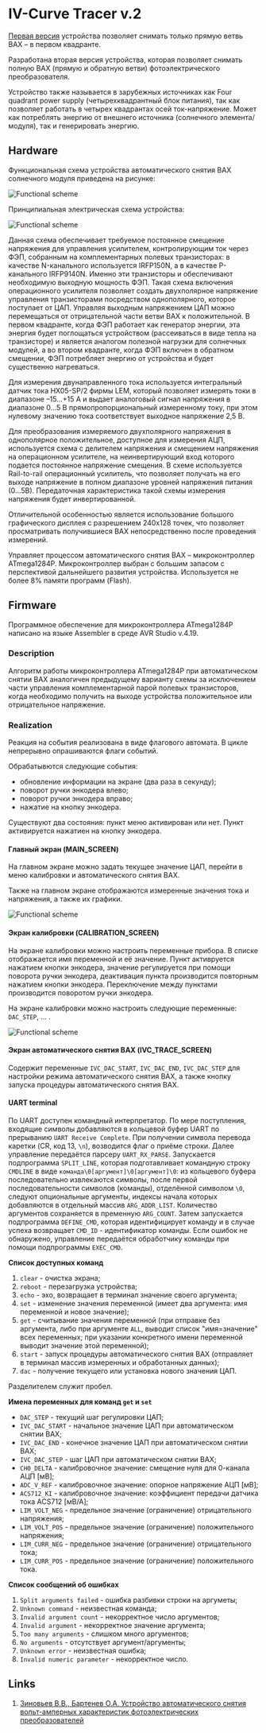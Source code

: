 # IV-Curve Tracer v.2

[Первая версия](https://github.com/nf-zvv/IVC_Tracer) устройства позволяет снимать только прямую ветвь ВАХ – в первом квадранте.

Разработана вторая версия устройства, которая позволяет снимать полную ВАХ (прямую и обратную ветви) фотоэлектрического преобразователя.

Устройство также называется в зарубежных источниках как Four quadrant power supply (четырехквадрантный блок питания), так как позволяет работать в четырех квадрантах осей ток-напряжение. Может как потреблять энергию от внешнего источника (солнечного элемента/модуля), так и генерировать энергию.

## Hardware

Функциональная схема устройства автоматического снятия ВАХ солнечного модуля приведена на рисунке:

![Functional scheme](/img/ivc_tracer_v2_func_scheme.jpg)

Принципиальная электрическая схема устройства:

![Functional scheme](/img/ivc_tracer_v2_scheme.jpg)

Данная схема обеспечивает требуемое постоянное смещение напряжения для управления усилителем, контролирующим ток через ФЭП, собранным на комплементарных полевых транзисторах: в качестве N-канального используется IRFP150N, а в качестве P-канального IRFP9140N. Именно эти транзисторы и обеспечивают необходимую выходную мощность ФЭП. Такая схема включения операционного усилителя позволяет создать двухполярное напряжение управления транзисторами посредством однополярного, которое поступает от ЦАП. Управляя выходным напряжением ЦАП можно перемещаться от отрицательной части ветви ВАХ к положительной. В первом квадранте, когда ФЭП работает как генератор энергии, эта энергия будет поглощаться устройством (рассеиваться в виде тепла на транзисторе) и является аналогом полезной нагрузки для солнечных модулей, а во втором квадранте, когда ФЭП включен в обратном смещении, ФЭП потребляет энергию от устройства и будет существенно нагреваться.

Для измерения двунаправленного тока используется интегральный датчик тока HX05-SP/2 фирмы LEM, который позволяет измерять токи в диапазоне –15…+15 А и выдает аналоговый сигнал напряжения в диапазоне 0…5 В прямопропорциональный измеренному току, при этом нулевому значению тока соответствует выходное напряжение 2,5 В. 

Для преобразования измеряемого двухполярного напряжения в однополярное положительное, доступное для измерения АЦП, используется схема с делителем напряжения и смещением напряжения на операционном усилителе, на неинвертирующий вход которого подается постоянное напряжение смещения. В схеме используется Rail-to-rail операционный усилитель, что позволяет получать на его выходе напряжение в полном диапазоне уровней напряжения питания (0…5В). Передаточная характеристика такой схемы измерения напряжения будет инвертированной.

Отличительной особенностью является использование большого графического дисплея с разрешением 240х128 точек, что позволяет просматривать получившиеся ВАХ непосредственно после проведения измерений.

Управляет процессом автоматического снятия ВАХ – микроконтроллер ATmega1284P. Микроконтроллер выбран с большим запасом с перспективой дальнейшего развития устройства. Используется не более 8% памяти программ (Flash).

## Firmware

Программное обеспечение для микроконтроллера ATmega1284P написано на языке Assembler в среде AVR Studio v.4.19.

### Description

Алгоритм работы микроконтроллера ATmega1284P при автоматическом снятии ВАХ аналогичен предыдущему варианту схемы за исключением части управления комплементарной парой полевых транзисторов, когда необходимо получить на выходе устройства положительное или отрицательное напряжение.

### Realization

Реакция на события реализована в виде флагового автомата. В цикле непрерывно опрашиваются флаги событий. 

Обрабатывются следующие события:
 - обновление информации на экране (два раза в секунду);
 - поворот ручки энкодера влево;
 - поворот ручки энкодера вправо;
 - нажатие на кнопку энкодера.

Существуют два состояния: пункт меню активирован или нет. Пункт активируется нажатиен на кнопку энкодера.

#### Главный экран (MAIN_SCREEN)

На главном экране можно задать текущее значение ЦАП, перейти в меню калибровки и автоматического снятия ВАХ.

Также на главном экране отображаются измеренные значения тока и напряжения, а также их графики.

![Functional scheme](/img/ivc_tracer_v2_main_screen.png)

#### Экран калибровки (CALIBRATION_SCREEN)

На экране калибровки можно настроить переменные прибора. В списке отображается имя переменной и её значение. Пункт активруется нажатием кнопки энкодера, значение регулируется при помощи поворота ручки энкодера, деактивация пункта производится повторным нажатием кнопки энкодера. Переключение между пунктами производится поворотом ручки энкодера.

На экране калибровки можно настроить следующие переменные: `DAC_STEP`, ... .

![Functional scheme](/img/ivc_tracer_v2_calibration_screen.png)

#### Экран автоматического снятия ВАХ (IVC_TRACE_SCREEN)

Содержит переменные `IVC_DAC_START`, `IVC_DAC_END`, `IVC_DAC_STEP` для настройки режима автоматического снятия ВАХ, а также кнопку запуска процедуры автоматического снятия ВАХ.

#### UART terminal

По UART доступен командный интерпретатор. По мере поступления, входящие символы добавляются в кольцевой буфер UART по прерыванию `UART Receive Complete`. При получении символа перевода каретки (CR, код 13, `\n`), возводится флаг о приёме строки. Далее управление передаётся парсеру `UART_RX_PARSE`. Запускается подпрограмма `SPLIT_LINE`, которая подготавливает командную строку `CMDLINE` в виде `команда\0[аргумент]\0[аргумент]\0`: из кольцевого буфера последовательно извлекаются символы, после первой последовательности символов (команды), отделённой символом `\0`, следуют опциональные аргументы, индексы начала которых добавляются в отдельный массив `ARG_ADDR_LIST`. Количество аргументов сохраняется в пременную `ARG_COUNT`. Затем запускается подпрограмма `DEFINE_CMD`, которая идентифицирует команду и в случае успеха возвращает `CMD_ID` - идентификатор команды. Если ошибок не обнаружено, управление передаётся обработчику команды при помощи подпрограммы `EXEC_CMD`.

**Список доступных команд**

1. `clear` - очистка экрана;
2. `reboot` - перезагрузка устройства;
3. `echo` - эхо, возвращает в терминал значение своего аргумента;
4. `set` - изменение значения переменной (имеет два аргумента: имя переменной и новое значение);
5. `get` - считывание значения переменной (при отправке без аргумента, либо при аргументе `ALL`, выводит список "имя=значение" всех переменных; при указании конкретного имени переменной выводит значение этой переменной);
6. `start` - запуск процедуры автоматического снятия ВАХ (отправляет в терминал массив измеренных и обработанных данных);
7. `dac` - получение текущего или установка нового значения ЦАП.

Разделителем служит пробел.

**Имена переменных для команд `get` и  `set`**

 - `DAC_STEP` - текущий шаг регулировки ЦАП;
 - `IVC_DAC_START` - начальное значение ЦАП при автоматическом снятии ВАХ;
 - `IVC_DAC_END` - конечное значение ЦАП при автоматическом снятии ВАХ;
 - `IVC_DAC_STEP` - шаг ЦАП при автоматическом снятии ВАХ;
 - `CH0_DELTA` - калибровочное значение: смещение нуля для 0-канала АЦП [мВ];
 - `ADC_V_REF` - калибровочное значение: опорное напряжение АЦП [мВ];
 - `ACS712_KI` - калибровочное значение: коэффициент передачи датчика тока ACS712 [мВ/А];
 - `LIM_VOLT_NEG` - предельное значение (ограничение) отрицательного напряжения;
 - `LIM_VOLT_POS` - предельное значение (ограничение) положительного напряжения;
 - `LIM_CURR_NEG` - предельное значение (ограничение) отрицательного тока;
 - `LIM_CURR_POS` - предельное значение (ограничение) положительного тока.

**Список сообщений об ошибках**

1. `Split arguments failed` - ошибка разбивки строки на аргуметы;
2. `Unknown command` - неизвестная команда;
3. `Invalid argument count` - некорректное число аргументов;
4. `Invalid argument` - некорректное значение аргумента;
5. `Too many arguments` - слишком много аргументов;
6. `No arguments` - отсутствует аргумент/аргументы;
7. `Unknown error` - неизвестная ошибка;
8. `Invalid numeric parameter` - некорректное число.



## Links

1. [Зиновьев В.В., Бартенев О.А. Устройство автоматического снятия вольт-амперных характеристик фотоэлектрических преобразователей](http://f-ing.udsu.ru/files/EL-J-MT/000572-7_2_4_19_%D0%91%D0%B0%D1%80%D1%82%D0%B5%D0%BD%D0%B5%D0%B2.pdf)